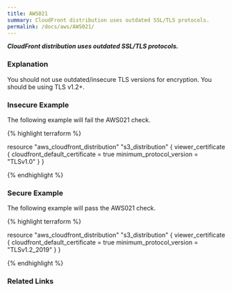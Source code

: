 ```yaml
---
title: AWS021
summary: CloudFront distribution uses outdated SSL/TLS protocols.
permalink: /docs/aws/AWS021/
---
```


***CloudFront distribution uses outdated SSL/TLS protocols.***

### Explanation


You should not use outdated/insecure TLS versions for encryption. You should be using TLS v1.2+.



### Insecure Example

The following example will fail the AWS021 check.

{% highlight terraform %}

resource "aws_cloudfront_distribution" "s3_distribution" {
  viewer_certificate {
    cloudfront_default_certificate = true
	minimum_protocol_version = "TLSv1.0"
  }
}

{% endhighlight %}



### Secure Example

The following example will pass the AWS021 check.

{% highlight terraform %}

resource "aws_cloudfront_distribution" "s3_distribution" {
  viewer_certificate {
    cloudfront_default_certificate = true
	minimum_protocol_version = "TLSv1.2_2019"
  }
}

{% endhighlight %}


### Related Links


